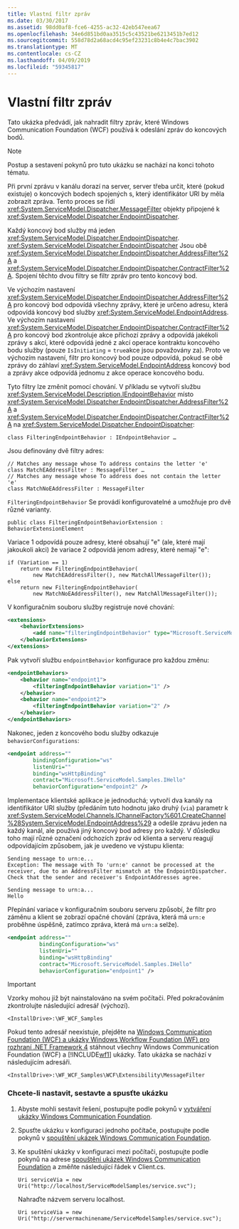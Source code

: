 ```yaml
---
title: Vlastní filtr zpráv
ms.date: 03/30/2017
ms.assetid: 98dd0af8-fce6-4255-ac32-42eb547eea67
ms.openlocfilehash: 34e6d851bd0aa3515c5c43521be6213451b7ed12
ms.sourcegitcommit: 558d78d2a68acd4c95ef23231c8b4e4c7bac3902
ms.translationtype: MT
ms.contentlocale: cs-CZ
ms.lasthandoff: 04/09/2019
ms.locfileid: "59345817"
---
```

# <a name="custom-message-filter"></a>Vlastní filtr zpráv
Tato ukázka předvádí, jak nahradit filtry zpráv, které Windows Communication Foundation (WCF) používá k odeslání zpráv do koncových bodů.  
  
> [!NOTE]
>  Postup a sestavení pokynů pro tuto ukázku se nachází na konci tohoto tématu.  
  
 Při první zprávu v kanálu dorazí na server, server třeba určit, které (pokud existuje) o koncových bodech spojených s, který identifikátor URI by měla zobrazit zpráva. Tento proces se řídí <xref:System.ServiceModel.Dispatcher.MessageFilter> objekty připojené k <xref:System.ServiceModel.Dispatcher.EndpointDispatcher>.  
  
 Každý koncový bod služby má jeden <xref:System.ServiceModel.Dispatcher.EndpointDispatcher>. <xref:System.ServiceModel.Dispatcher.EndpointDispatcher> Jsou obě <xref:System.ServiceModel.Dispatcher.EndpointDispatcher.AddressFilter%2A> a <xref:System.ServiceModel.Dispatcher.EndpointDispatcher.ContractFilter%2A>. Spojení těchto dvou filtry se filtr zpráv pro tento koncový bod.  
  
 Ve výchozím nastavení <xref:System.ServiceModel.Dispatcher.EndpointDispatcher.AddressFilter%2A> pro koncový bod odpovídá všechny zprávy, které je určeno adresu, která odpovídá koncový bod služby <xref:System.ServiceModel.EndpointAddress>. Ve výchozím nastavení <xref:System.ServiceModel.Dispatcher.EndpointDispatcher.ContractFilter%2A> pro koncový bod zkontroluje akce příchozí zprávy a odpovídá jakékoli zprávy s akcí, které odpovídá jedné z akcí operace kontraktu koncového bodu služby (pouze `IsInitiating` = `true`akce jsou považovány za). Proto ve výchozím nastavení, filtr pro koncový bod pouze odpovídá, pokud se obě zprávy do záhlaví <xref:System.ServiceModel.EndpointAddress> koncový bod a zprávy akce odpovídá jednomu z akce operace koncového bodu.  
  
 Tyto filtry lze změnit pomocí chování. V příkladu se vytvoří službu <xref:System.ServiceModel.Description.IEndpointBehavior> místo <xref:System.ServiceModel.Dispatcher.EndpointDispatcher.AddressFilter%2A> a <xref:System.ServiceModel.Dispatcher.EndpointDispatcher.ContractFilter%2A> na <xref:System.ServiceModel.Dispatcher.EndpointDispatcher>:  
  
```  
class FilteringEndpointBehavior : IEndpointBehavior …  
```  
  
 Jsou definovány dvě filtry adres:  
  
```  
// Matches any message whose To address contains the letter 'e'  
class MatchEAddressFilter : MessageFilter …  
// Matches any message whose To address does not contain the letter 'e'  
class MatchNoEAddressFilter : MessageFilter  
```  
  
 `FilteringEndpointBehavior` Se provádí konfigurovatelné a umožňuje pro dvě různé varianty.  
  
```  
public class FilteringEndpointBehaviorExtension : BehaviorExtensionElement  
```  
  
 Variace 1 odpovídá pouze adresy, které obsahují "e" (ale, které mají jakoukoli akci) že variace 2 odpovídá jenom adresy, které nemají "e":  
  
```  
if (Variation == 1)  
    return new FilteringEndpointBehavior(  
        new MatchEAddressFilter(), new MatchAllMessageFilter());  
else  
    return new FilteringEndpointBehavior(  
        new MatchNoEAddressFilter(), new MatchAllMessageFilter());  
```  
  
 V konfiguračním souboru služby registruje nové chování:  
  
```xml  
<extensions>  
    <behaviorExtensions>  
        <add name="filteringEndpointBehavior" type="Microsoft.ServiceModel.Samples.FilteringEndpointBehaviorExtension, service" />  
    </behaviorExtensions>  
</extensions>      
```  
  
 Pak vytvoří službu `endpointBehavior` konfigurace pro každou změnu:  
  
```xml  
<endpointBehaviors>  
    <behavior name="endpoint1">  
        <filteringEndpointBehavior variation="1" />  
    </behavior>  
    <behavior name="endpoint2">  
        <filteringEndpointBehavior variation="2" />  
    </behavior>  
</endpointBehaviors>  
```  
  
 Nakonec, jeden z koncového bodu služby odkazuje `behaviorConfigurations`:  
  
```xml  
<endpoint address=""  
        bindingConfiguration="ws"  
        listenUri=""   
        binding="wsHttpBinding"  
        contract="Microsoft.ServiceModel.Samples.IHello"   
        behaviorConfiguration="endpoint2" />  
```  
  
 Implementace klientské aplikace je jednoduchá; vytvoří dva kanály na identifikátor URI služby (předáním tuto hodnotu jako druhý (`via`) parametr k <xref:System.ServiceModel.Channels.IChannelFactory%601.CreateChannel%28System.ServiceModel.EndpointAddress%29> a odešle zprávu jeden na každý kanál, ale používá jiný koncový bod adresy pro každý. V důsledku toho mají různé označení odchozích zpráv od klienta a serveru reagují odpovídajícím způsobem, jak je uvedeno ve výstupu klienta:  
  
```  
Sending message to urn:e...  
Exception: The message with To 'urn:e' cannot be processed at the receiver, due to an AddressFilter mismatch at the EndpointDispatcher.  Check that the sender and receiver's EndpointAddresses agree.  
  
Sending message to urn:a...  
Hello  
```  
  
 Přepínání variace v konfiguračním souboru serveru způsobí, že filtr pro záměnu a klient se zobrazí opačné chování (zpráva, která má `urn:e` proběhne úspěšně, zatímco zpráva, která má `urn:a` selže).  
  
```xml  
<endpoint address=""  
          bindingConfiguration="ws"  
          listenUri=""   
          binding="wsHttpBinding"  
          contract="Microsoft.ServiceModel.Samples.IHello"   
          behaviorConfiguration="endpoint1" />  
```  
  
> [!IMPORTANT]
>  Vzorky mohou již být nainstalováno na svém počítači. Před pokračováním zkontrolujte následující adresář (výchozí).  
>   
>  `<InstallDrive>:\WF_WCF_Samples`  
>   
>  Pokud tento adresář neexistuje, přejděte na [Windows Communication Foundation (WCF) a ukázky Windows Workflow Foundation (WF) pro rozhraní .NET Framework 4](https://go.microsoft.com/fwlink/?LinkId=150780) stáhnout všechny Windows Communication Foundation (WCF) a [!INCLUDE[wf1](../../../../includes/wf1-md.md)] ukázky. Tato ukázka se nachází v následujícím adresáři.  
>   
>  `<InstallDrive>:\WF_WCF_Samples\WCF\Extensibility\MessageFilter`  
  
### <a name="to-set-up-build-and-run-the-sample"></a>Chcete-li nastavit, sestavte a spusťte ukázku  
  
1. Abyste mohli sestavit řešení, postupujte podle pokynů v [vytváření ukázky Windows Communication Foundation](../../../../docs/framework/wcf/samples/building-the-samples.md).  
  
2. Spusťte ukázku v konfiguraci jednoho počítače, postupujte podle pokynů v [spouštění ukázek Windows Communication Foundation](../../../../docs/framework/wcf/samples/running-the-samples.md).  
  
3. Ke spuštění ukázky v konfiguraci mezi počítači, postupujte podle pokynů na adrese [spouštění ukázek Windows Communication Foundation](../../../../docs/framework/wcf/samples/running-the-samples.md) a změňte následující řádek v Client.cs.  
  
    ```  
    Uri serviceVia = new Uri("http://localhost/ServiceModelSamples/service.svc");  
    ```  
  
     Nahraďte názvem serveru localhost.  
  
    ```  
    Uri serviceVia = new Uri("http://servermachinename/ServiceModelSamples/service.svc");  
    ```  
